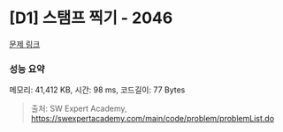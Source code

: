 # [D1] 스탬프 찍기 - 2046 

[문제 링크](https://swexpertacademy.com/main/code/problem/problemDetail.do?contestProbId=AV5QKdT6AyYDFAUq) 

### 성능 요약

메모리: 41,412 KB, 시간: 98 ms, 코드길이: 77 Bytes



> 출처: SW Expert Academy, https://swexpertacademy.com/main/code/problem/problemList.do